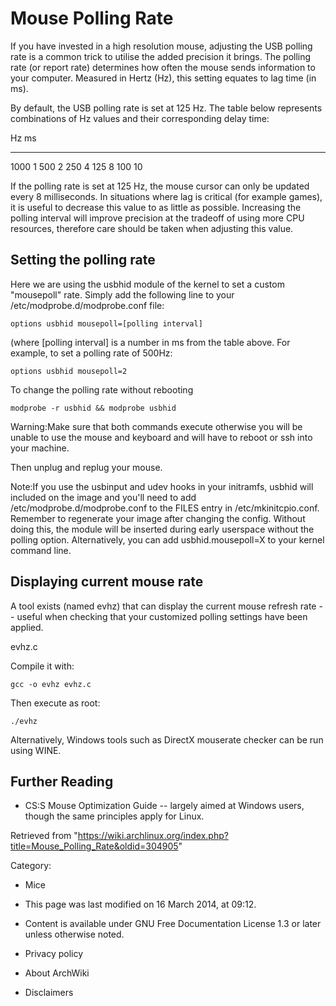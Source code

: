 Mouse Polling Rate
==================

If you have invested in a high resolution mouse, adjusting the USB
polling rate is a common trick to utilise the added precision it brings.
The polling rate (or report rate) determines how often the mouse sends
information to your computer. Measured in Hertz (Hz), this setting
equates to lag time (in ms).

By default, the USB polling rate is set at 125 Hz. The table below
represents combinations of Hz values and their corresponding delay time:

  Hz     ms
  ------ ----
  1000   1
  500    2
  250    4
  125    8
  100    10

If the polling rate is set at 125 Hz, the mouse cursor can only be
updated every 8 milliseconds. In situations where lag is critical (for
example games), it is useful to decrease this value to as little as
possible. Increasing the polling interval will improve precision at the
tradeoff of using more CPU resources, therefore care should be taken
when adjusting this value.

Setting the polling rate
------------------------

Here we are using the usbhid module of the kernel to set a custom
"mousepoll" rate. Simply add the following line to your
/etc/modprobe.d/modprobe.conf file:

    options usbhid mousepoll=[polling interval]

(where [polling interval] is a number in ms from the table above. For
example, to set a polling rate of 500Hz:

    options usbhid mousepoll=2

To change the polling rate without rebooting

    modprobe -r usbhid && modprobe usbhid

Warning:Make sure that both commands execute otherwise you will be
unable to use the mouse and keyboard and will have to reboot or ssh into
your machine.

Then unplug and replug your mouse.

Note:If you use the usbinput and udev hooks in your initramfs, usbhid
will included on the image and you'll need to add
/etc/modprobe.d/modprobe.conf to the FILES entry in
/etc/mkinitcpio.conf. Remember to regenerate your image after changing
the config. Without doing this, the module will be inserted during early
userspace without the polling option. Alternatively, you can add
usbhid.mousepoll=X to your kernel command line.

Displaying current mouse rate
-----------------------------

A tool exists (named evhz) that can display the current mouse refresh
rate -- useful when checking that your customized polling settings have
been applied.

evhz.c

Compile it with:

    gcc -o evhz evhz.c

Then execute as root:

    ./evhz

Alternatively, Windows tools such as DirectX mouserate checker can be
run using WINE.

Further Reading
---------------

-   CS:S Mouse Optimization Guide -- largely aimed at Windows users,
    though the same principles apply for Linux.

Retrieved from
"https://wiki.archlinux.org/index.php?title=Mouse_Polling_Rate&oldid=304905"

Category:

-   Mice

-   This page was last modified on 16 March 2014, at 09:12.
-   Content is available under GNU Free Documentation License 1.3 or
    later unless otherwise noted.
-   Privacy policy
-   About ArchWiki
-   Disclaimers
